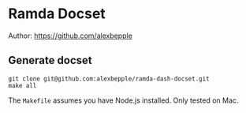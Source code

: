 Ramda Docset
=======================

Author: <https://github.com/alexbepple>


## Generate docset 

    git clone git@github.com:alexbepple/ramda-dash-docset.git
    make all

The `Makefile` assumes you have Node.js installed. Only tested on Mac.

